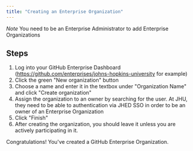 ```yaml
---
title: "Creating an Enterprise Organization"
---
```


*Note* You need to be an Enterprise Administrator to add Enterprise Organizations

## Steps

1. Log into your GitHub Enterprise Dashboard (https://github.com/enterprises/johns-hopkins-university for example)
2. Click the green "New organization" button
3. Choose a name and enter it in the textbox under "Organization Name" and click "Create organization"
4. Assign the organization to an owner by searching for the user. At JHU, they need to be able to authentication via JHED SSO in order to be an owner of an Enterprise Organization
5. Click "Finish"
6. After creating the organization, you should leave it unless you are actively participating in it.

Congratulations! You've created a GitHub Enterprise Organization.
